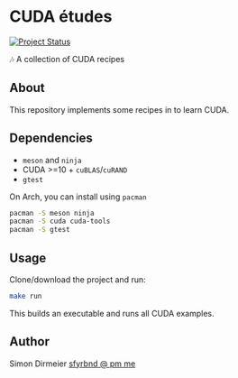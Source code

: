 # CUDA études

[![Project Status](http://www.repostatus.org/badges/latest/concept.svg)](http://www.repostatus.org/#concept)

:notes: A collection of CUDA recipes

## About

This repository implements some recipes in to learn CUDA.

## Dependencies

- `meson` and `ninja`
- CUDA >=10 + `cuBLAS`/`cuRAND`
- `gtest`

On Arch, you can install using `pacman`

```bash
pacman -S meson ninja
pacman -S cuda cuda-tools
pacman -S gtest
```

## Usage

Clone/download the project and run:

```bash
make run
```

This builds an executable and runs all CUDA examples.

## Author

Simon Dirmeier <a href="mailto:sfyrbnd @ pm me">sfyrbnd @ pm me</a>
